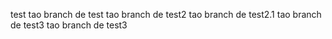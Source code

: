 test
tao branch de test
tao branch de test2
tao branch de test2.1
tao branch de test3
tao branch de test3